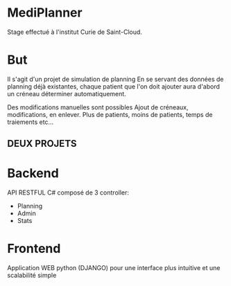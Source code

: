# MediPlanner
Stage effectué à l'institut Curie de Saint-Cloud.

# But
Il s'agit d'un projet de simulation de planning
En se servant des données de planning déjà existantes, chaque patient que l'on doit ajouter aura d'abord un créneau déterminer automatiquement.

Des modifications manuelles sont possibles
Ajout de créneaux, modifications, en enlever. Plus de patients, moins de patients, temps de traiements etc...

## DEUX PROJETS
# Backend
API RESTFUL C# composé de 3 controller:
- Planning
- Admin
- Stats

# Frontend
Application WEB python (DJANGO) pour une interface plus intuitive et une scalabilité simple

